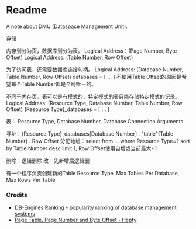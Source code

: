 # Readme
A note about DMU (Dataspace Management Unit).

存储

内存划分为页，数据库划分为表。
Logical Address：(Page Number, Byte Offset)
Logical Address: (Table Number, Row Offset)

为了访问表，还需要数据库连接句柄。
Logical Address: (Database Number, Table Number, Row Offset)
databases = [ ... ]
不使用Table Offset的原因是希望每个Table Number都是全局唯一的。

不同于内存页，表可以是有模式的，特定模式的表只能存储特定模式的记录。
Logical Address: (Resource Type, Database Number, Table Number, Row Offset)
{Resource Type}_databases = [ ... ]

表：
Resource Type, Database Number, Database Connection Arguments

寻址：{Resource Type}_databases[Database Number] . "table"{Table Number} . Row Offset
分配地址：select from ... where Resource Type=? sort by Table Number desc limit 1;
Row Offset使用自增或当前最大+1

删除：逻辑删除
改：先新增后逻辑删

有一个程序负责创建新的Table
Resource Type, Max Tables Per Database, Max Rows Per Table




### Credits
- [DB-Engines Ranking - popularity ranking of database management systems](https://db-engines.com/en/ranking)
- [Page Table, Page Number and Byte Offset - Hcpty](https://github.com/hcpty/page-table-page-number-and-byte-offset)
